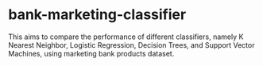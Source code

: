 # bank-marketing-classifier
This aims to compare the performance of different classifiers, namely K Nearest Neighbor, Logistic Regression, Decision Trees, and Support Vector Machines, using marketing bank products dataset.
